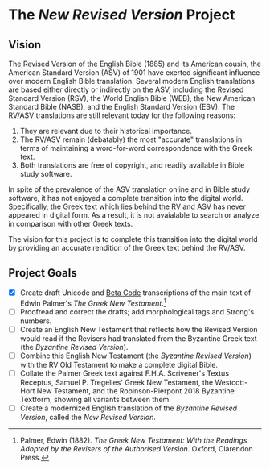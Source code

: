 # The ***New Revised Version*** Project

## Vision

The Revised Version of the English Bible (1885) and its American cousin, the American Standard Version (ASV) of 1901 have exerted significant influence over modern English Bible translation. Several modern English translations are based either directly or indirectly on the ASV, including the Revised Standard Version (RSV), the World English Bible (WEB), the New American Standard Bible (NASB), and the English Standard Version (ESV). The RV/ASV translations are still relevant today for the following reasons:

1. They are relevant due to their historical importance.
2. The RV/ASV remain (debatably) the most "accurate" translations in terms of maintaining a word-for-word correspondence with the Greek text.
3. Both translations are free of copyright, and readily available in Bible study software.

In spite of the prevalence of the ASV translation online and in Bible study software, it has not enjoyed a complete transition into the digital world. Specifically, the Greek text which lies behind the RV and ASV has never appeared in digital form. As a result, it is not avaialable to search or analyze in comparison with other Greek texts.

The vision for this project is to complete this transition into the digital world by providing an accurate rendition of the Greek text behind the RV/ASV.

## Project Goals
- [x] Create draft Unicode and [Beta Code](http://stephanus.tlg.uci.edu/encoding/BCM.pdf) transcriptions of the main text of Edwin Palmer's *The Greek New Testament*.[^1]
- [ ] Proofread and correct the drafts; add morphological tags and Strong's numbers.
- [ ] Create an English New Testament that reflects how the Revised Version would read if the Revisers had translated from the Byzantine Greek text (the *Byzantine Revised Version*).
- [ ] Combine this English New Testament (the *Byzantine Revised Version*) with the RV Old Testament to make a complete digital Bible.
- [ ] Collate the Palmer Greek text against F.H.A. Scrivener's Textus Receptus, Samuel P. Tregelles' Greek New Testament, the Westcott-Hort New Testament, and the Robinson-Pierpont 2018 Byzantine Textform, showing all variants between them.
- [ ] Create a modernized English translation of the *Byzantine Revised Version*, called the *New Revised Version*.

[^1]: Palmer, Edwin (1882). *The Greek New Testament: With the Readings Adopted by the Revisers of the Authorised Version*. Oxford, Clarendon Press.
